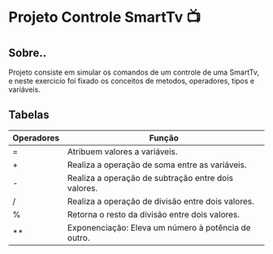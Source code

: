 # Projeto Controle SmartTv 📺


## Sobre..

Projeto consiste em simular os comandos de um controle de uma SmartTv, e neste exercicío foi fixado os conceitos de metodos, operadores, tipos e variáveis.

## Tabelas 
|Operadores| Função                       |
|----------|------------------------------|
| =        | Atribuem valores a  variáveis.|
| +        | Realiza a operação de soma entre as  variáveis.|
| -        | Realiza a operação de subtração entre dois valores.|
|/         | Realiza a operação de divisão entre dois valores.|
|%         | Retorna o resto da divisão entre dois valores.
|**        | Exponenciação: Eleva um número à potência de outro.|